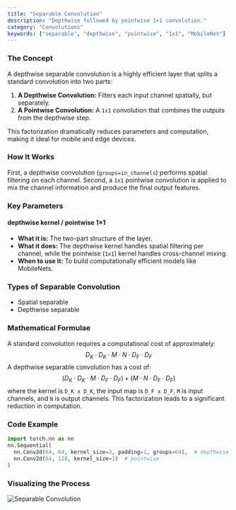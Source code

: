 ```yaml
---
title: "Separable Convolution"
description: "Depthwise followed by pointwise 1×1 convolution."
category: "Convolutions"
keywords: ["separable", "depthwise", "pointwise", "1x1", "MobileNet"]
---
```


### The Concept

A depthwise separable convolution is a highly efficient layer that splits a standard convolution into two parts:
1.  **A Depthwise Convolution:** Filters each input channel spatially, but separately.
2.  **A Pointwise Convolution:** A `1x1` convolution that combines the outputs from the depthwise step.

This factorization dramatically reduces parameters and computation, making it ideal for mobile and edge devices.

### How It Works

First, a depthwise convolution (`groups=in_channels`) performs spatial filtering on each channel. Second, a `1x1` pointwise convolution is applied to mix the channel information and produce the final output features.

### Key Parameters

#### depthwise kernel / pointwise 1×1
- **What it is:** The two-part structure of the layer.
- **What it does:** The depthwise kernel handles spatial filtering per channel, while the pointwise (`1x1`) kernel handles cross-channel mixing.
- **When to use it:** To build computationally efficient models like MobileNets.

### Types of Separable Convolution

- Spatial separable
- Depthwise separable

### Mathematical Formulae

A standard convolution requires a computational cost of approximately:
$$ D_K \cdot D_K \cdot M \cdot N \cdot D_F \cdot D_F $$
A depthwise separable convolution has a cost of:
$$ (D_K \cdot D_K \cdot M \cdot D_F \cdot D_F) + (M \cdot N \cdot D_F \cdot D_F) $$
where the kernel is `D_K x D_K`, the input map is `D_F x D_F`, `M` is input channels, and `N` is output channels. This factorization leads to a significant reduction in computation.

### Code Example

```python
import torch.nn as nn
nn.Sequential(
  nn.Conv2d(64, 64, kernel_size=3, padding=1, groups=64),  # depthwise
  nn.Conv2d(64, 128, kernel_size=1)  # pointwise
)
```

### Visualizing the Process

<img src="/assets/separable-convolution.svg" alt="Separable Convolution" class="w-full h-auto mx-auto bg-muted/30 rounded-md p-4" />
